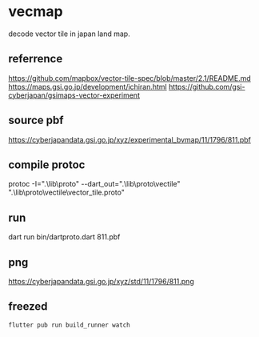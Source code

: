 # vecmap

decode vector tile in japan land map.

## referrence

<https://github.com/mapbox/vector-tile-spec/blob/master/2.1/README.md>
<https://maps.gsi.go.jp/development/ichiran.html>
<https://github.com/gsi-cyberjapan/gsimaps-vector-experiment>

## source pbf

<https://cyberjapandata.gsi.go.jp/xyz/experimental_bvmap/11/1796/811.pbf>

## compile protoc

protoc -I=".\lib\proto" --dart_out=".\lib\proto\vectile" ".\lib\proto\vectile\vector_tile.proto"

## run

dart run bin/dartproto.dart 811.pbf

## png

<https://cyberjapandata.gsi.go.jp/xyz/std/11/1796/811.png>

## freezed

``` powershell
flutter pub run build_runner watch
```
